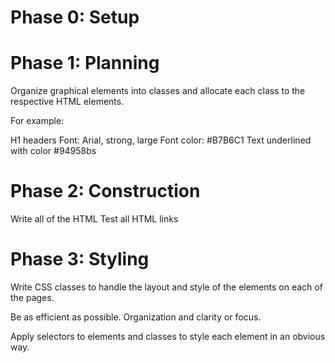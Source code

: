 # Phase 0: Setup

<!-- Create public GitHub repository. -->
<!-- Add README. -->
<!-- Create planning.md file. -->

# Phase 1: Planning

<!-- Draw layout of each page. -->

<!-- Describe website contents -->

<!-- Mark each item on the page with the appropriate HTML tags. -->

<!-- Describe website theme -->

<!-- Select 2 fonts, 1 for text and 1 for headers. -->
<!-- Pick color palette and write down the hex codes. (Can use website color palette generator) -->

Organize graphical elements into classes and allocate each class to the respective HTML elements.

For example:

H1 headers
Font: Arial, strong, large
Font color: #B7B6C1
Text underlined with color #94958bs

# Phase 2: Construction

Write all of the HTML
Test all HTML links

# Phase 3: Styling

Write CSS classes to handle the layout and style of
the elements on each of the pages.

Be as efficient as possible.
Organization and clarity or focus.

Apply selectors to elements and classes to style
each element in an obvious way.
